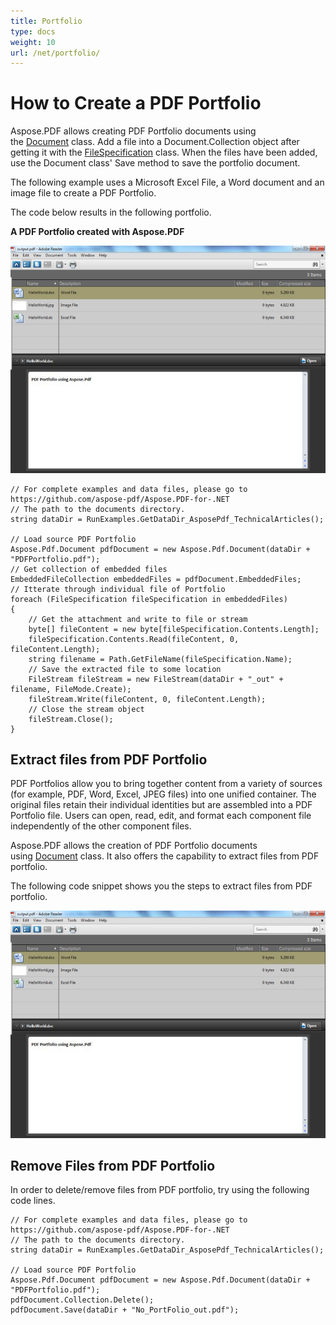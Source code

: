 ```yaml
---
title: Portfolio
type: docs
weight: 10
url: /net/portfolio/
---
```

# How to Create a PDF Portfolio
Aspose.PDF allows creating PDF Portfolio documents using the [Document](https://apireference.aspose.com/net/pdf/aspose.pdf/document) class. Add a file into a Document.Collection object after getting it with the [FileSpecification](https://apireference.aspose.com/net/pdf/aspose.pdf/filespecification) class. When the files have been added, use the Document class' Save method to save the portfolio document.

The following example uses a Microsoft Excel File, a Word document and an image file to create a PDF Portfolio.

The code below results in the following portfolio.

**A PDF Portfolio created with Aspose.PDF** 

![todo:image_alt_text](working-with-pdf-portfolio_1.jpg)

```
// For complete examples and data files, please go to https://github.com/aspose-pdf/Aspose.PDF-for-.NET
// The path to the documents directory.
string dataDir = RunExamples.GetDataDir_AsposePdf_TechnicalArticles();

// Load source PDF Portfolio
Aspose.Pdf.Document pdfDocument = new Aspose.Pdf.Document(dataDir + "PDFPortfolio.pdf");
// Get collection of embedded files
EmbeddedFileCollection embeddedFiles = pdfDocument.EmbeddedFiles;
// Itterate through individual file of Portfolio
foreach (FileSpecification fileSpecification in embeddedFiles)
{
    // Get the attachment and write to file or stream
    byte[] fileContent = new byte[fileSpecification.Contents.Length];
    fileSpecification.Contents.Read(fileContent, 0, fileContent.Length);
    string filename = Path.GetFileName(fileSpecification.Name);
    // Save the extracted file to some location
    FileStream fileStream = new FileStream(dataDir + "_out" + filename, FileMode.Create);
    fileStream.Write(fileContent, 0, fileContent.Length);
    // Close the stream object
    fileStream.Close();
}
```

## Extract files from PDF Portfolio
PDF Portfolios allow you to bring together content from a variety of sources (for example, PDF, Word, Excel, JPEG files) into one unified container. The original files retain their individual identities but are assembled into a PDF Portfolio file. Users can open, read, edit, and format each component file independently of the other component files.

Aspose.PDF allows the creation of PDF Portfolio documents using [Document](https://apireference.aspose.com/net/pdf/aspose.pdf/document) class. It also offers the capability to extract files from PDF portfolio.

The following code snippet shows you the steps to extract files from PDF portfolio.

![todo:image_alt_text](working-with-pdf-portfolio_2.jpg)

## Remove Files from PDF Portfolio
In order to delete/remove files from PDF portfolio, try using the following code lines.

```
// For complete examples and data files, please go to https://github.com/aspose-pdf/Aspose.PDF-for-.NET
// The path to the documents directory.
string dataDir = RunExamples.GetDataDir_AsposePdf_TechnicalArticles();

// Load source PDF Portfolio
Aspose.Pdf.Document pdfDocument = new Aspose.Pdf.Document(dataDir + "PDFPortfolio.pdf");
pdfDocument.Collection.Delete();
pdfDocument.Save(dataDir + "No_PortFolio_out.pdf");
```
